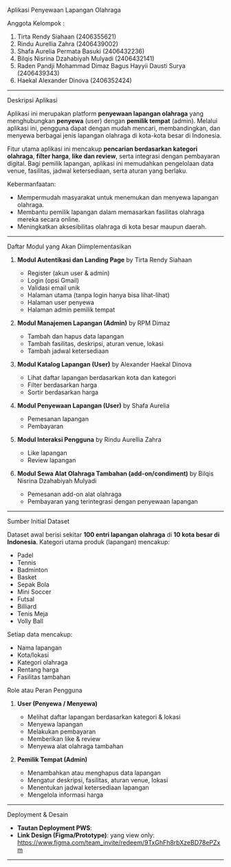 Aplikasi Penyewaan Lapangan Olahraga

Anggota Kelompok :

1. Tirta Rendy Siahaan (2406355621)
2. Rindu Aurellia Zahra (2406439002)
3. Shafa Aurelia Permata Basuki (2406432236)
4. Bilqis Nisrina Dzahabiyah Mulyadi (2406432141)
5. Raden Pandji Mohammad Dimaz Bagus Hayyii Dausti Surya (2406439343)
6. Haekal Alexander Dinova (2406352424)

---

Deskripsi Aplikasi

Aplikasi ini merupakan platform **penyewaan lapangan olahraga** yang menghubungkan **penyewa** (user) dengan **pemilik tempat** (admin).
Melalui aplikasi ini, pengguna dapat dengan mudah mencari, membandingkan, dan menyewa berbagai jenis lapangan olahraga di kota-kota besar di Indonesia.

Fitur utama aplikasi ini mencakup **pencarian berdasarkan kategori olahraga**, **filter harga**, **like dan review**, serta integrasi dengan pembayaran digital.
Bagi pemilik lapangan, aplikasi ini memudahkan pengelolaan data venue, fasilitas, jadwal ketersediaan, serta aturan yang berlaku.

Kebermanfaatan:

* Mempermudah masyarakat untuk menemukan dan menyewa lapangan olahraga.
* Membantu pemilik lapangan dalam memasarkan fasilitas olahraga mereka secara online.
* Meningkatkan aksesibilitas olahraga di kota besar maupun daerah.

---

Daftar Modul yang Akan Diimplementasikan

1. **Modul Autentikasi dan Landing Page** by Tirta Rendy Siahaan

   * Register (akun user & admin)
   * Login (opsi Gmail)
   * Validasi email unik
   * Halaman utama (tanpa login hanya bisa lihat-lihat)
   * Halaman user penyewa
   * Halaman admin pemilik tempat

2. **Modul Manajemen Lapangan (Admin)** by RPM Dimaz

   * Tambah dan hapus data lapangan
   * Tambah fasilitas, deskripsi, aturan venue, lokasi
   * Tambah jadwal ketersediaan

3. **Modul Katalog Lapangan (User)** by Alexander Haekal Dinova

   * Lihat daftar lapangan berdasarkan kota dan kategori
   * Filter berdasarkan harga
   * Sortir berdasarkan harga

4. **Modul Penyewaan Lapangan (User)** by Shafa Aurelia

   * Pemesanan lapangan
   * Pembayaran

5. **Modul Interaksi Pengguna** by Rindu Aurellia Zahra

   * Like lapangan
   * Review lapangan
     
6. **Modul Sewa Alat Olahraga Tambahan (add-on/condiment)** by Bilqis Nisrina Dzahabiyah Mulyadi
   * Pemesanan add-on alat olahraga
   * Pembayaran yang terintegrasi dengan penyewaan lapangan

---

Sumber Initial Dataset

Dataset awal berisi sekitar **100 entri lapangan olahraga** di **10 kota besar di Indonesia**.
Kategori utama produk (lapangan) mencakup:

* Padel
* Tennis
* Badminton
* Basket
* Sepak Bola
* Mini Soccer
* Futsal
* Billiard
* Tenis Meja
* Volly Ball

Setiap data mencakup:

* Nama lapangan
* Kota/lokasi
* Kategori olahraga
* Rentang harga
* Fasilitas tambahan

Role atau Peran Pengguna

1. **User (Penyewa / Menyewa)**

   * Melihat daftar lapangan berdasarkan kategori & lokasi
   * Menyewa lapangan
   * Melakukan pembayaran
   * Memberikan like & review
   * Menyewa alat olahraga tambahan

2. **Pemilik Tempat (Admin)**

   * Menambahkan atau menghapus data lapangan
   * Mengatur deskripsi, fasilitas, aturan venue, lokasi
   * Menentukan jadwal ketersediaan lapangan
   * Mengelola informasi harga

---

Deployment & Desain

* **Tautan Deployment PWS**: 
* **Link Design (Figma/Prototype)**:
yang view only: https://www.figma.com/team_invite/redeem/9TxGhFh8rbXzeBD78ePZxm

---
